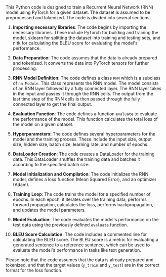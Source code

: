 This Python code is designed to train a Recurrent Neural Network (RNN) model using PyTorch for a given dataset. The dataset is assumed to be preprocessed and tokenized. The code is divided into several sections:

1. **Importing necessary libraries**: The code begins by importing the necessary libraries. These include PyTorch for building and training the model, sklearn for splitting the dataset into training and testing sets, and nltk for calculating the BLEU score for evaluating the model's performance.

2. **Data Preparation**: The code assumes that the data is already prepared and tokenized. It converts the data into PyTorch tensors for further processing.

3. **RNN Model Definition**: The code defines a class `RNN` which is a subclass of `nn.Module`. This class represents the RNN model. The model consists of an RNN layer followed by a fully connected layer. The RNN layer takes in the input and passes it through the RNN cells. The output from the last time step of the RNN cells is then passed through the fully connected layer to get the final output.

4. **Evaluation Function**: The code defines a function `evaluate` to evaluate the performance of the model. This function calculates the total loss of the model on a given dataset.

5. **Hyperparameters**: The code defines several hyperparameters for the model and the training process. These include the input size, output size, hidden size, batch size, learning rate, and number of epochs.

6. **DataLoader Creation**: The code creates a DataLoader for the training data. This DataLoader shuffles the training data and batches it according to the specified batch size.

7. **Model Initialization and Compilation**: The code initializes the RNN model, defines a loss function (Mean Squared Error), and an optimizer (Adam).

8. **Training Loop**: The code trains the model for a specified number of epochs. In each epoch, it iterates over the training data, performs forward propagation, calculates the loss, performs backpropagation, and updates the model parameters.

9. **Model Evaluation**: The code evaluates the model's performance on the test data using the previously defined `evaluate` function.

10. **BLEU Score Calculation**: The code includes a commented line for calculating the BLEU score. The BLEU score is a metric for evaluating a generated sentence to a reference sentence, which can be used to evaluate the model's performance in tasks like text generation.

Please note that the code assumes that the data is already prepared and tokenized, and that the target values (`y_train` and `y_test`) are in the correct format for the loss function.